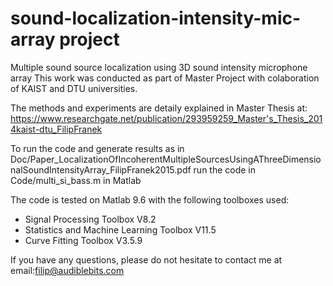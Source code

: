 # sound-localization-intensity-mic-array project
Multiple sound source localization using 3D sound intensity microphone array
This work was conducted as part of Master Project with colaboration of KAIST and DTU universities.

The methods and experiments are detaily explained in Master Thesis at: https://www.researchgate.net/publication/293959259_Master's_Thesis_2014kaist-dtu_FilipFranek

To run the code and generate results as in Doc/Paper_LocalizationOfIncoherentMultipleSourcesUsingAThreeDimensionalSoundIntensityArray_FilipFranek2015.pdf run the code in Code/multi_si_bass.m in Matlab

The code is tested on Matlab 9.6 with the following toolboxes used:
- Signal Processing Toolbox V8.2
- Statistics and Machine Learning Toolbox V11.5
- Curve Fitting Toolbox V3.5.9

If you have any questions, please do not hesitate to contact me at email:filip@audiblebits.com
